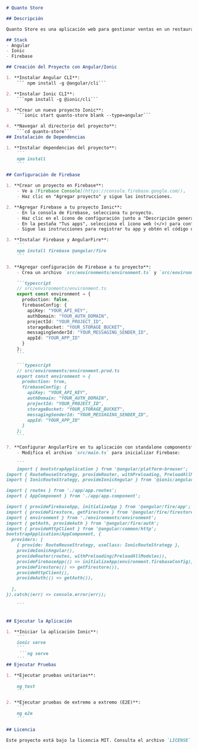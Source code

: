 ```markdown
# Quanto Store

## Descripción

Quanto Store es una aplicación web para gestionar ventas en un restaurante.

## Stack
- Angular
- Ionic
- Firebase

## Creación del Proyecto con Angular/Ionic

1. **Instalar Angular CLI**:
    ``` npm install -g @angular/cli```

2. **Instalar Ionic CLI**:
    ```npm install -g @ionic/cli```

3. **Crear un nuevo proyecto Ionic**:
    ```ionic start quanto-store blank --type=angular```

4. **Navegar al directorio del proyecto**:
    ```cd quanto-store```
## Instalación de Dependencias

1. **Instalar dependencias del proyecto**:
    ```
    npm install
    ```

## Configuración de Firebase

1. **Crear un proyecto en Firebase**:
    - Ve a [Firebase Console](https://console.firebase.google.com/).
    - Haz clic en "Agregar proyecto" y sigue las instrucciones.

2. **Agregar Firebase a tu proyecto Ionic**:
    - En la consola de Firebase, selecciona tu proyecto.
    - Haz clic en el ícono de configuración junto a "Descripción general del proyecto" y selecciona "Configuración del proyecto".
    - En la pestaña "Tus apps", selecciona el ícono web (</>) para configurar Firebase Hosting para tu app web.
    - Sigue las instrucciones para registrar tu app y obtén el código de configuración de Firebase.

3. **Instalar Firebase y AngularFire**:
    ```
    npm install firebase @angular/fire
    ```

3. **Agregar configuración de Firebase a tu proyecto**:
    - Crea un archivo `src/environments/environment.ts` y `src/environments/environment.prod.ts` con la configuración de Firebase obtenida:

    ```typescript
    // src/environments/environment.ts
    export const environment = {
      production: false,
      firebaseConfig: {
        apiKey: "YOUR_API_KEY",
        authDomain: "YOUR_AUTH_DOMAIN",
        projectId: "YOUR_PROJECT_ID",
        storageBucket: "YOUR_STORAGE_BUCKET",
        messagingSenderId: "YOUR_MESSAGING_SENDER_ID",
        appId: "YOUR_APP_ID"
      }
    };
    ```

    ```typescript
    // src/environments/environment.prod.ts
    export const environment = {
      production: true,
      firebaseConfig: {
        apiKey: "YOUR_API_KEY",
        authDomain: "YOUR_AUTH_DOMAIN",
        projectId: "YOUR_PROJECT_ID",
        storageBucket: "YOUR_STORAGE_BUCKET",
        messagingSenderId: "YOUR_MESSAGING_SENDER_ID",
        appId: "YOUR_APP_ID"
      }
    };
    ```

7. **Configurar AngularFire en tu aplicación con standalone components**:
    - Modifica el archivo `src/main.ts` para inicializar Firebase:

    ```
    import { bootstrapApplication } from '@angular/platform-browser';
import { RouteReuseStrategy, provideRouter, withPreloading, PreloadAllModules } from '@angular/router';
import { IonicRouteStrategy, provideIonicAngular } from '@ionic/angular/standalone';

import { routes } from './app/app.routes';
import { AppComponent } from './app/app.component';

import { provideFirebaseApp, initializeApp } from '@angular/fire/app';
import { provideFirestore, getFirestore } from '@angular/fire/firestore';
import { environment } from './environments/environment';
import { getAuth, provideAuth } from '@angular/fire/auth';
import { provideHttpClient } from '@angular/common/http';
bootstrapApplication(AppComponent, {
  providers: [
    { provide: RouteReuseStrategy, useClass: IonicRouteStrategy },
    provideIonicAngular(),
    provideRouter(routes, withPreloading(PreloadAllModules)),
    provideFirebaseApp(() => initializeApp(environment.firebaseConfig)),
    provideFirestore(() => getFirestore()),
    provideHttpClient(),
    provideAuth(() => getAuth()),
    
  ],
}).catch((err) => console.error(err));

    ```


## Ejecutar la Aplicación

1. **Iniciar la aplicación Ionic**:
    ```
    ionic serve
    ```
     ```ng serve
    ```
## Ejecutar Pruebas

1. **Ejecutar pruebas unitarias**:
    ```
    ng test
    ```

2. **Ejecutar pruebas de extremo a extremo (E2E)**:
    ```
    ng e2e
    ```

## Licencia

Este proyecto está bajo la licencia MIT. Consulta el archivo `LICENSE` para obtener más detalles.
```